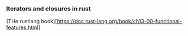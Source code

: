 ### Iterators and closures in rust
  (THe rustlang book)[https://doc.rust-lang.org/book/ch13-00-functional-features.html]